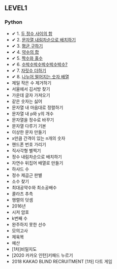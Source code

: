 ## LEVEL1

### Python <br>

 - ✔ 1. [두 정수 사이의 합](https://github.com/Juyoung4/StudyAlgorithm/blob/master/Programmers/LEVEL1/1.py) <br>
 - ✔ 2. [문자열 내림차순으로 배치하기](https://github.com/Juyoung4/StudyAlgorithm/blob/master/Programmers/LEVEL1/2.py) <br>
 - ✔ 3. [평균 구하기](https://github.com/Juyoung4/StudyAlgorithm/blob/master/Programmers/LEVEL1/3.py) <br>
 - ✔ 4. [약수의 합](https://github.com/Juyoung4/StudyAlgorithm/blob/master/Programmers/LEVEL1/4.py) <br>
 - ✔ 5. [짝수와 홀수](https://github.com/Juyoung4/StudyAlgorithm/blob/master/Programmers/LEVEL1/5.py) <br>
 - ✔ 6. [수박수박수박수박수박수?](https://github.com/Juyoung4/StudyAlgorithm/blob/master/Programmers/LEVEL1/6.py) <br>
 - ✔ 7. [자릿수 더하기](https://github.com/Juyoung4/StudyAlgorithm/blob/master/Programmers/LEVEL1/7.py) <br>
 - ✔ 8. [나누어 떨어지는 숫자 배열](https://github.com/Juyoung4/StudyAlgorithm/blob/master/Programmers/LEVEL1/8.py) <br>
 - 제일 작은 수 제거하기 <br>
 - 서울에서 김서방 찾기 <br>
 - 가운데 글자 가져오기 <br>
 - 같은 숫자는 싫어 <br>
 - 문자열 내 마음대로 정렬하기 <br>
 - 문자열 내 p와 y의 개수 <br>
 - 문자열을 정수로 바꾸기 <br>
 - 문자열 다루기 기본 <br>
 - 이상한 문자 만들기 <br>
 - x만큼 간격이 있는 n개의 숫자 <br>
 - 핸드폰 번호 가리기 <br>
 - 직사각형 별찍기 <br>
 - 정수 내림차순으로 배치하기 <br>
 - 자연수 뒤집어 배열로 만들기 <br>
 - 하샤드 수 <br>
 - 정수 제곱근 판별 <br>
 - 소수 찾기 <br>
 - 최대공약수와 최소공배수 <br>
 - 콜라츠 추측 <br>
 - 행렬의 덧셈 <br>
 - 2016년 <br>
 - 시저 암호 <br>
 - k번째 수 <br>
 - 완주하지 못한 선수 <br>
 - 모의고사 <br>
 - 체육복 <br>
 - 예산 <br>
 - [1차]비밀지도 <br>
 - [2020 카카오 인턴]키패드 누르기 <br>
 - 2018 KAKAO BLIND RECRUITMENT [1차] 다트 게임 <br>
